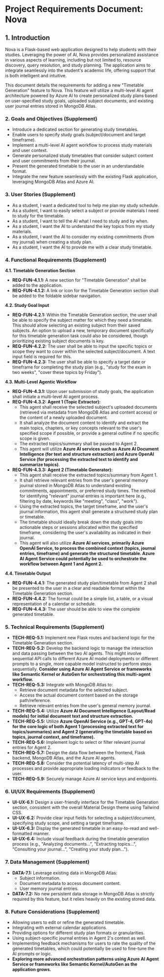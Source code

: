 # Project Requirements Document: Nova

## 1. Introduction

Nova is a Flask-based web application designed to help students with their studies. Leveraging the power of AI, Nova provides personalized assistance in various aspects of learning, including but not limited to, resource discovery, query resolution, and study planning. The application aims to integrate seamlessly into the student's academic life, offering support that is both intelligent and intuitive.

This document details the requirements for adding a new "Timetable Generation" feature to Nova. This feature will utilize a multi-level AI agent architecture powered by Azure AI to create personalized study plans based on user-specified study goals, uploaded subject documents, and existing user journal entries stored in MongoDB Atlas.

### 2. Goals and Objectives (Supplement)

* Introduce a dedicated section for generating study timetables.
* Enable users to specify study goals (subject/document and target timeframe).
* Implement a multi-level AI agent workflow to process study materials and user context.
* Generate personalized study timetables that consider subject content and user commitments from their journal.
* Present the generated timetable to the user in an understandable format.
* Integrate the new feature seamlessly with the existing Flask application, leveraging MongoDB Atlas and Azure AI.

### 3. User Stories (Supplement)

* As a student, I want a dedicated tool to help me plan my study schedule.
* As a student, I want to easily select a subject or provide materials I need to study for the timetable.
* As a student, I want to tell the AI what I need to study and by when.
* As a student, I want the AI to understand the key topics from my study materials.
* As a student, I want the AI to consider my existing commitments (from my journal) when creating a study plan.
* As a student, I want the AI to provide me with a clear study timetable.

### 4. Functional Requirements (Supplement)

**4.1. Timetable Generation Section**

* **REQ-FUN-4.1.1:** A new section for "Timetable Generation" shall be added to the application.
* **REQ-FUN-4.1.2:** A link or icon for the Timetable Generation section shall be added to the foldable sidebar navigation.

**4.2. Study Goal Input**

* **REQ-FUN-4.2.1:** Within the Timetable Generation section, the user shall be able to specify the subject matter for which they need a timetable. This should allow selecting an existing subject from their saved subjects. An option to upload a new, temporary document specifically for this timetable generation task could also be considered, though prioritizing existing subject documents is key.
* **REQ-FUN-4.2.2:** The user shall be able to input the specific topics or scope they want to cover within the selected subject/document. A text input field is required for this.
* **REQ-FUN-4.2.3:** The user shall be able to specify a target date or timeframe for completing the study plan (e.g., "study for the exam in two weeks", "cover these topics by Friday").

**4.3. Multi-Level Agentic Workflow**

* **REQ-FUN-4.3.1:** Upon user submission of study goals, the application shall initiate a multi-level AI agent process.
* **REQ-FUN-4.3.2:** **Agent 1 (Topic Extractor):**
    * This agent shall receive the selected subject's uploaded documents (retrieved via metadata from MongoDB Atlas and content access) or the content of a newly uploaded document.
    * It shall analyze the document content to identify and extract the main topics, chapters, or key concepts relevant to the user's specified scope if possible, or provide a general outline if no specific scope is given.
    * The extracted topics/summary shall be passed to Agent 2.
    * This agent will utilize **Azure AI services such as Azure AI Document Intelligence (for text and structure extraction) and Azure OpenAI Service (for processing the extracted text to identify and summarize topics)**.
* **REQ-FUN-4.3.3:** **Agent 2 (Timetable Generator):**
    * This agent shall receive the extracted topics/summary from Agent 1.
    * It shall retrieve relevant entries from the user's general memory journal stored in MongoDB Atlas to understand existing commitments, appointments, or preferred study times. The method for identifying "relevant" journal entries is important here (e.g., filtering by date, keywords like "meeting", "class", "work").
    * Using the extracted topics, the target timeframe, and the user's journal information, this agent shall generate a structured study plan or timetable.
    * The timetable should ideally break down the study goals into actionable steps or sessions allocated within the specified timeframe, considering the user's availability as indicated in their journal.
    * This agent will also utilize **Azure AI services, primarily Azure OpenAI Service, to process the combined context (topics, journal entries, timeframe) and generate the structured timetable. Azure AI Agent Service could potentially be used to orchestrate the workflow between Agent 1 and Agent 2.**

**4.4. Timetable Output**

* **REQ-FUN-4.4.1:** The generated study plan/timetable from Agent 2 shall be presented to the user in a clear and readable format within the Timetable Generation section.
* **REQ-FUN-4.4.2:** The format could be a simple list, a table, or a visual representation of a calendar or schedule.
* **REQ-FUN-4.4.3:** The user should be able to view the complete generated timetable.

### 5. Technical Requirements (Supplement)

* **TECH-REQ-5.1:** Implement new Flask routes and backend logic for the Timetable Generation section.
* **TECH-REQ-5.2:** Develop the backend logic to manage the interaction and data passing between the two AI agents. This might involve sequential API calls to different Azure AI model deployments or different prompts to a single, more capable model instructed to perform steps sequentially. **Consider using Azure AI Agent Service or frameworks like Semantic Kernel or AutoGen for orchestrating this multi-agent workflow.**
* **TECH-REQ-5.3:** Integrate with MongoDB Atlas to:
    * Retrieve document metadata for the selected subject.
    * Access the actual document content based on the storage path/reference.
    * Retrieve relevant entries from the user's general memory journal.
* **TECH-REQ-5.4:** Utilize **Azure AI Document Intelligence (Layout/Read models) for initial document text and structure extraction.**
* **TECH-REQ-5.5:** Utilize **Azure OpenAI Service (e.g., GPT-4, GPT-4o) for the core logic of both Agent 1 (processing extracted text for topics/summaries) and Agent 2 (generating the timetable based on topics, journal context, and timeframe).**
* **TECH-REQ-5.6:** Implement logic to select or filter relevant journal entries for Agent 2.
* **TECH-REQ-5.7:** Design the data flow between the frontend, Flask backend, MongoDB Atlas, and the Azure AI agents.
* **TECH-REQ-5.8:** Consider the potential latency of multi-step AI processes and provide appropriate loading indicators or feedback to the user.
* **TECH-REQ-5.9:** Securely manage Azure AI service keys and endpoints.

### 6. UI/UX Requirements (Supplement)

* **UI-UX-6.1:** Design a user-friendly interface for the Timetable Generation section, consistent with the overall Material Design theme using Tailwind CSS.
* **UI-UX-6.2:** Provide clear input fields for selecting a subject/document, specifying study scope, and setting a target timeframe.
* **UI-UX-6.3:** Display the generated timetable in an easy-to-read and well-formatted manner.
* **UI-UX-6.4:** Include visual feedback during the timetable generation process (e.g., "Analyzing documents...", "Extracting topics...", "Consulting your journal...", "Creating your study plan...").

### 7. Data Management (Supplement)

* **DATA-7.1:** Leverage existing data in MongoDB Atlas:
    * Subject information.
    * Document metadata to access document content.
    * User memory journal entries.
* **DATA-7.2:** No new persistent data storage in MongoDB Atlas is strictly required by this feature, but it relies heavily on the existing stored data.

### 8. Future Considerations (Supplement)

* Allowing users to edit or refine the generated timetable.
* Integrating with external calendar applications.
* Providing options for different study plan formats or granularities.
* Using subject-specific journal entries in Agent 2's context as well.
* Implementing feedback mechanisms for users to rate the quality of the generated timetables, which could potentially be used to fine-tune the AI prompts or logic.
* **Exploring more advanced orchestration patterns using Azure AI Agent Service or frameworks like Semantic Kernel/AutoGen as the application grows.**